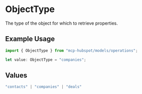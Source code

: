# ObjectType

The type of the object for which to retrieve properties.

## Example Usage

```typescript
import { ObjectType } from "mcp-hubspot/models/operations";

let value: ObjectType = "companies";
```

## Values

```typescript
"contacts" | "companies" | "deals"
```